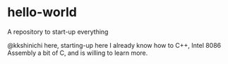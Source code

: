 # hello-world
A repository to start-up everything


@kkshinichi here, starting-up here
I already know how to C++, Intel 8086 Assembly a bit of C, and is willing to learn more.
